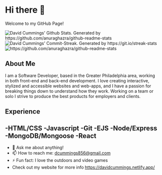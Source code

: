 # Hi there 👋

Welcome to my GitHub Page!

<img align='center' src='https://github-readme-stats.vercel.app/api?username=dcummings856&show_icons=true&theme=omni&hide_border=true' alt="David Cummings' Github Stats. Generated by https://github.com/anuraghazra/github-readme-stats"/>

<img align='center' src='http://github-readme-streak-stats.herokuapp.com?user=dcummings856&theme=omni&hide_border=true' alt="David Cummings' Commit-Streak. Generated by https://git.io/streak-stats"/>

<img src='https://github-readme-stats.vercel.app/api/top-langs/?username=anuraghazra&layout=compact&theme=omni&hide_border=true' alt='https://github.com/anuraghazra/github-readme-stats'/>

## About Me

I am a Software Developer, based in the Greater Philadelphia area, working in both front-end and back-end development. I love creating interactive, stylized and accessible websites and web-apps, and I have a passion for breaking things down to understand how they work. Working on a team or solo I strive to produce the best products for employers and clients.

## Experience

-HTML/CSS
-Javascript
-Git
-EJS
-Node/Express
-MongoDB/Mongoose
-React
-------------------------------------------------------------------------------------------------------------------------------------------------------------------------------

- 💬 Ask me about anything!
- 📫 How to reach me: dcummings856@gmail.com
- ⚡ Fun fact: I love the outdoors and video games
- Check out my website for more info https://davidcummings.netlify.app/
